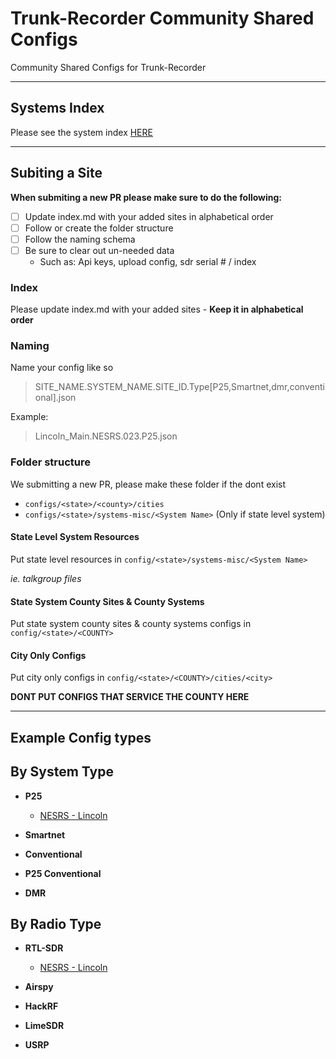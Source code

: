 # Trunk-Recorder Community Shared Configs
Community Shared Configs for Trunk-Recorder

---
## Systems Index

Please see the system index [HERE](/index.md)

---
## Subiting a Site
**When submiting a new PR please make sure to do the following:**
- [ ] Update index.md with your added sites in alphabetical order
- [ ] Follow or create the folder structure 
- [ ] Follow the naming schema
- [ ] Be sure to clear out un-needed data
    - Such as: Api keys, upload config, sdr serial # / index

### Index
Please update index.md with your added sites
    - **Keep it in alphabetical order**

### Naming
Name your config like so
> SITE_NAME.SYSTEM_NAME.SITE_ID.Type[P25,Smartnet,dmr,conventional].json

Example:
> Lincoln_Main.NESRS.023.P25.json


### Folder structure

We submitting a new PR, please make these folder if the dont exist
- `configs/<state>/<county>/cities`
- `configs/<state>/systems-misc/<System Name>` (Only if state level system)


#### State Level System Resources
Put state level resources in `config/<state>/systems-misc/<System Name>`

*ie. talkgroup files*

#### State System County Sites & County Systems
Put state system county sites & county systems configs in `config/<state>/<COUNTY>`

#### City Only Configs
Put city only configs in `config/<state>/<COUNTY>/cities/<city>`

**DONT PUT CONFIGS THAT SERVICE THE COUNTY HERE**

---
## Example Config types

## By System Type
- **P25**
    - [NESRS - Lincoln](/configs/Nebraska/counties/LANCASTER/Lincoln_Main_Repeater.NESRS.023.P25.json)

- **Smartnet**

- **Conventional**

- **P25 Conventional**

- **DMR**

## By Radio Type
- **RTL-SDR**
    - [NESRS - Lincoln](/configs/Nebraska/counties/LANCASTER/Lincoln_Main_Repeater.NESRS.023.P25.json)

- **Airspy**

- **HackRF**

- **LimeSDR**

- **USRP**
